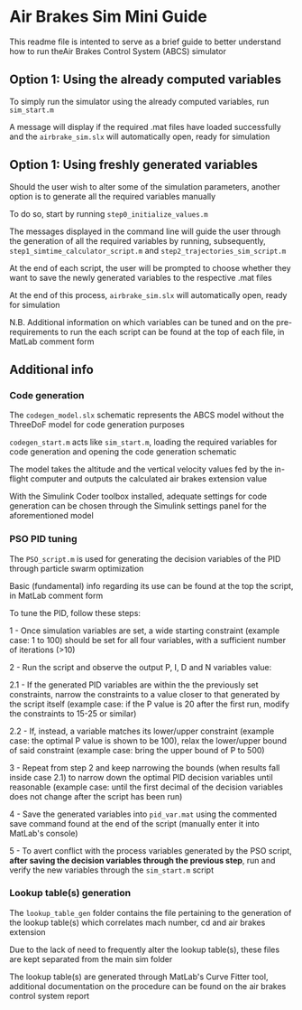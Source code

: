 # Air Brakes Sim Mini Guide
This readme file is intented to serve as a brief guide to better understand how to run theAir Brakes Control System (ABCS) simulator

## Option 1:  Using the already computed variables
To simply run the simulator using the already computed variables, run `sim_start.m`

A message will display if the required .mat files have loaded successfully and the `airbrake_sim.slx` will automatically open, ready for simulation

## Option 1:  Using freshly generated variables
Should the user wish to alter some of the simulation parameters, another option is to generate all the required variables manually 

To do so, start by running `step0_initialize_values.m` 

The messages displayed in the command line will guide the user through the generation of all the required variables by running, subsequently, `step1_simtime_calculator_script.m` and `step2_trajectories_sim_script.m`

At the end of each script, the user will be prompted to choose whether they want to save the newly generated variables to the respective .mat files

At the end of this process, `airbrake_sim.slx` will automatically open, ready for simulation

N.B. Additional information on which variables can be tuned and on the pre-requirements to run the each script can be found at the top of each file, in MatLab comment form 




## Additional info
### Code generation
The `codegen_model.slx` schematic represents the ABCS model without the ThreeDoF model for code generation purposes

`codegen_start.m` acts like `sim_start.m`, loading the required variables for code generation and opening the code generation schematic

The model takes the altitude and the vertical velocity values fed by the in-flight computer and outputs the calculated air brakes extension value

With the Simulink Coder toolbox installed, adequate settings for code generation can be chosen through the Simulink settings panel for the aforementioned model

### PSO PID tuning
The `PSO_script.m` is used for generating the decision variables of the PID through particle swarm optimization

Basic (fundamental) info regarding its use can be found at the top the script, in MatLab comment form

To tune the PID, follow these steps:

1 - Once simulation variables are set, a wide starting constraint (example case: 1 to 100) should be set for all four variables, with a sufficient number of iterations (>10)

2 - Run the script and observe the output P, I, D and N variables value:

2.1 - If the generated PID variables are within the the previously set constraints, narrow the constraints to a value closer to that generated by the script itself (example case: if the P value is 20 after the first run, modify the constraints to 15-25 or similar)
    
2.2 - If, instead, a variable matches its lower/upper constraint (example case: the optimal P value is shown to be 100), relax the lower/upper bound of said constraint (example case: bring the upper bound of P to 500)

3 - Repeat from step 2 and keep narrowing the bounds (when results fall inside case 2.1) to narrow down the optimal PID decision variables until reasonable (example case: until the first decimal of the decision variables does not change after the script has been run)

4 - Save the generated variables into `pid_var.mat` using the commented save command found at the end of the script (manually enter it into MatLab's console)

5 - To avert conflict with the process variables generated by the PSO script, **after saving the decision variables through the previous step**, run and verify the new variables through the `sim_start.m` script

### Lookup table(s) generation
The `lookup_table_gen` folder contains the file pertaining to the generation of the lookup table(s) which correlates mach number, cd and air brakes extension

Due to the lack of need to frequently alter the lookup table(s), these files are kept separated from the main sim folder

The lookup table(s) are generated through MatLab's Curve Fitter tool, additional documentation on the procedure can be found on the air brakes control system report

